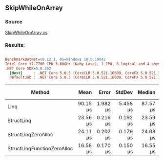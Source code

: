 ﻿## SkipWhileOnArray

### Source
[SkipWhileOnArray.cs](../../src/StructLinq.Benchmark/SkipWhileOnArray.cs)

### Results:
``` ini

BenchmarkDotNet=v0.12.1, OS=Windows 10.0.19042
Intel Core i7-7700 CPU 3.60GHz (Kaby Lake), 1 CPU, 8 logical and 4 physical cores
.NET Core SDK=5.0.202
  [Host]     : .NET Core 5.0.5 (CoreCLR 5.0.521.16609, CoreFX 5.0.521.16609), X64 RyuJIT
  DefaultJob : .NET Core 5.0.5 (CoreCLR 5.0.521.16609, CoreFX 5.0.521.16609), X64 RyuJIT


```
|                      Method |     Mean |    Error |   StdDev |   Median | Ratio | RatioSD | Gen 0 | Gen 1 | Gen 2 | Allocated | Code Size |
|---------------------------- |---------:|---------:|---------:|---------:|------:|--------:|------:|------:|------:|----------:|----------:|
|                        Linq | 90.15 μs | 1.982 μs | 5.458 μs | 87.57 μs |  1.00 |    0.00 |     - |     - |     - |     104 B |     561 B |
|                  StructLinq | 23.56 μs | 0.216 μs | 0.192 μs | 23.59 μs |  0.25 |    0.02 |     - |     - |     - |      32 B |     555 B |
|         StructLinqZeroAlloc | 24.11 μs | 0.202 μs | 0.179 μs | 24.08 μs |  0.26 |    0.02 |     - |     - |     - |         - |     714 B |
| StructLinqFunctionZeroAlloc | 16.58 μs | 0.170 μs | 0.150 μs | 16.55 μs |  0.18 |    0.01 |     - |     - |     - |         - |     636 B |
